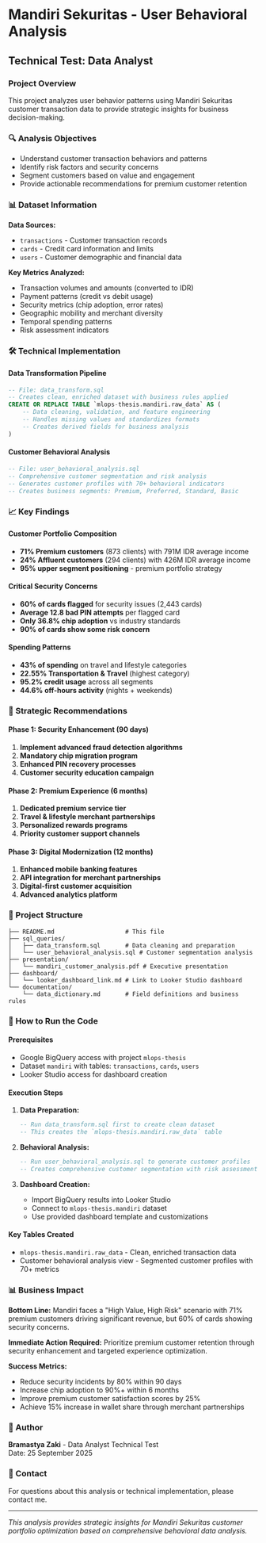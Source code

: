 # Mandiri Sekuritas - User Behavioral Analysis
## Technical Test: Data Analyst

### Project Overview
This project analyzes user behavior patterns using Mandiri Sekuritas customer transaction data to provide strategic insights for business decision-making.

### 🔍 Analysis Objectives
- Understand customer transaction behaviors and patterns
- Identify risk factors and security concerns
- Segment customers based on value and engagement
- Provide actionable recommendations for premium customer retention

### 📊 Dataset Information
**Data Sources:**
- `transactions` - Customer transaction records
- `cards` - Credit card information and limits  
- `users` - Customer demographic and financial data

**Key Metrics Analyzed:**
- Transaction volumes and amounts (converted to IDR)
- Payment patterns (credit vs debit usage)
- Security metrics (chip adoption, error rates)
- Geographic mobility and merchant diversity
- Temporal spending patterns
- Risk assessment indicators

### 🛠 Technical Implementation

#### Data Transformation Pipeline
```sql
-- File: data_transform.sql
-- Creates clean, enriched dataset with business rules applied
CREATE OR REPLACE TABLE `mlops-thesis.mandiri.raw_data` AS (
    -- Data cleaning, validation, and feature engineering
    -- Handles missing values and standardizes formats
    -- Creates derived fields for business analysis
)
```

#### Customer Behavioral Analysis
```sql
-- File: user_behavioral_analysis.sql  
-- Comprehensive customer segmentation and risk analysis
-- Generates customer profiles with 70+ behavioral indicators
-- Creates business segments: Premium, Preferred, Standard, Basic
```

### 📈 Key Findings

#### Customer Portfolio Composition
- **71% Premium customers** (873 clients) with 791M IDR average income
- **24% Affluent customers** (294 clients) with 426M IDR average income
- **95% upper segment positioning** - premium portfolio strategy

#### Critical Security Concerns
- **60% of cards flagged** for security issues (2,443 cards)
- **Average 12.8 bad PIN attempts** per flagged card
- **Only 36.8% chip adoption** vs industry standards
- **90% of cards show some risk concern**

#### Spending Patterns
- **43% of spending** on travel and lifestyle categories
- **22.55% Transportation & Travel** (highest category)
- **95.2% credit usage** across all segments
- **44.6% off-hours activity** (nights + weekends)

### 🎯 Strategic Recommendations

#### Phase 1: Security Enhancement (90 days)
1. **Implement advanced fraud detection algorithms**
2. **Mandatory chip migration program** 
3. **Enhanced PIN recovery processes**
4. **Customer security education campaign**

#### Phase 2: Premium Experience (6 months)
1. **Dedicated premium service tier**
2. **Travel & lifestyle merchant partnerships**
3. **Personalized rewards programs**
4. **Priority customer support channels**

#### Phase 3: Digital Modernization (12 months)
1. **Enhanced mobile banking features**
2. **API integration for merchant partnerships**
3. **Digital-first customer acquisition**
4. **Advanced analytics platform**

### 📁 Project Structure
```
├── README.md                    # This file
├── sql_queries/
│   ├── data_transform.sql       # Data cleaning and preparation
│   └── user_behavioral_analysis.sql # Customer segmentation analysis
├── presentation/
│   └── mandiri_customer_analysis.pdf # Executive presentation
├── dashboard/
│   └── looker_dashboard_link.md # Link to Looker Studio dashboard
└── documentation/
    └── data_dictionary.md       # Field definitions and business rules
```

### 🔧 How to Run the Code

#### Prerequisites
- Google BigQuery access with project `mlops-thesis`
- Dataset `mandiri` with tables: `transactions`, `cards`, `users`
- Looker Studio access for dashboard creation

#### Execution Steps
1. **Data Preparation:**
   ```sql
   -- Run data_transform.sql first to create clean dataset
   -- This creates the `mlops-thesis.mandiri.raw_data` table
   ```

2. **Behavioral Analysis:**
   ```sql
   -- Run user_behavioral_analysis.sql to generate customer profiles
   -- Creates comprehensive customer segmentation with risk assessment
   ```

3. **Dashboard Creation:**
   - Import BigQuery results into Looker Studio
   - Connect to `mlops-thesis.mandiri` dataset
   - Use provided dashboard template and customizations

#### Key Tables Created
- `mlops-thesis.mandiri.raw_data` - Clean, enriched transaction data
- Customer behavioral analysis view - Segmented customer profiles with 70+ metrics

### 📊 Business Impact

**Bottom Line:** Mandiri faces a "High Value, High Risk" scenario with 71% premium customers driving significant revenue, but 60% of cards showing security concerns.

**Immediate Action Required:** Prioritize premium customer retention through security enhancement and targeted experience optimization.

**Success Metrics:**
- Reduce security incidents by 80% within 90 days
- Increase chip adoption to 90%+ within 6 months  
- Improve premium customer satisfaction scores by 25%
- Achieve 15% increase in wallet share through merchant partnerships

### 👤 Author
**Bramastya Zaki** - Data Analyst Technical Test  
Date: 25 September 2025

### 📧 Contact
For questions about this analysis or technical implementation, please contact me.

---
*This analysis provides strategic insights for Mandiri Sekuritas customer portfolio optimization based on comprehensive behavioral data analysis.*
